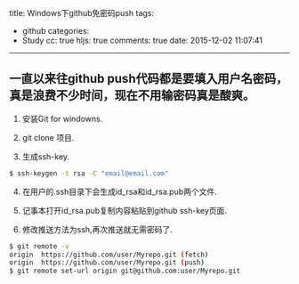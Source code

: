 title: Windows下github免密码push
tags:
  - github
categories:
  - Study
cc: true
hljs: true
comments: true
date: 2015-12-02 11:07:41
---
  一直以来往github push代码都是要填入用户名密码，真是浪费不少时间，现在不用输密码真是酸爽。
----------
 1. 安装Git for windowns.

 2. git clone 项目.

 3. 生成ssh-key.
```bash
$ ssh-keygen -t rsa -C "email@email.com"
```
 4. 在用户的.ssh目录下会生成id_rsa和id_rsa.pub两个文件.

 5. 记事本打开id_rsa.pub复制内容粘贴到github ssh-key页面.

 6. 修改推送方法为ssh,再次推送就无需密码了.
 ```bash
$ git remote -v
origin  https://github.com/user/Myrepo.git (fetch)
origin  https://github.com/user/Myrepo.git (push)
$ git remote set-url origin git@github.com:user/Myrepo.git
```
